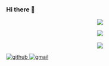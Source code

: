 ### Hi there 👋

<div align="center">

<a href="https://github.com/parkingbox"><img src="https://hits.seeyoufarm.com/api/count/incr/badge.svg?url=https%3A%2F%2Fgithub.com%2Fparkingbox&count_bg=%23000000&title_bg=%23000000&icon=github.svg&icon_color=%23E7E7E7&title=GitHub&edge_flat=false)"/></a> <a href="https://solved.ac/whkakrkr">

<img src="https://github-readme-stats.vercel.app/api/top-langs/?username=parkingbox&layout=compact"><br><br>
<img src="https://github-readme-stats.vercel.app/api?username=parkingbox&show_icons=true">
  
</div>
<a href="https://github.com/parkingbox" target="_blank">
<img src=https://img.shields.io/badge/github-%2324292e.svg?&style=for-the-badge&logo=github&logoColor=white alt=github style="margin-bottom: 5px;" />
</a>
<a href="mailto:https://qpfgud430@gmail.com/" target="_blank">
<img src=https://img.shields.io/badge/Gmail-EA4335.svg?&style=for-the-badge&logo=Gmail&logoColor=white alt=gmail style="margin-bottom: 5px;" />
</a>
  
